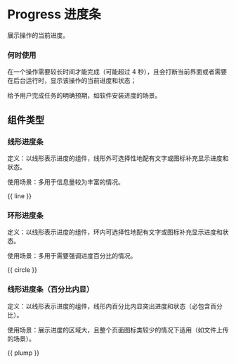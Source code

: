 # Progress 进度条

展示操作的当前进度。

### 何时使用

在一个操作需要较长时间才能完成（可能超过 4 秒），且会打断当前界面或者需要在后台运行时，显示该操作的当前进度和状态；

给予用户完成任务的明确预期，如软件安装进度的场景。

## 组件类型

### 线形进度条

定义：以线形表示进度的组件，线形外可选择性地配有文字或图标补充显示进度和状态。

使用场景：多用于信息量较为丰富的情况。

{{ line }}

### 环形进度条

定义：以线形表示进度的组件，环内可选择性地配有文字或图标补充显示进度和状态。

使用场景：多用于需要强调进度百分比的情况。

{{ circle }}

### 线形进度条（百分比内显）

定义：以线形表示进度的组件，线形内百分比内显突出进度和状态（必包含百分比）。

使用场景：展示进度的区域大，且整个页面图标类较少的情况下适用（如文件上传的场景）。

{{ plump }}



